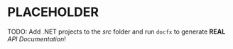 
# PLACEHOLDER
TODO: Add .NET projects to the *src* folder and run `docfx` to generate **REAL** *API Documentation*!
